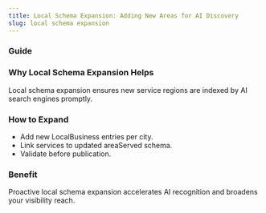 ```yaml
---
title: Local Schema Expansion: Adding New Areas for AI Discovery
slug: local schema expansion
---
```


### Guide
### Why Local Schema Expansion Helps
Local schema expansion ensures new service regions are indexed by AI search engines promptly.

### How to Expand
- Add new LocalBusiness entries per city.
- Link services to updated areaServed schema.
- Validate before publication.

### Benefit
Proactive local schema expansion accelerates AI recognition and broadens your visibility reach.